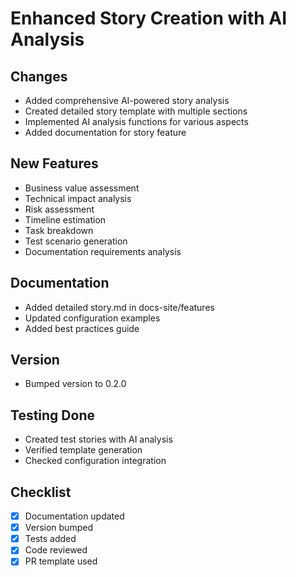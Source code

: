 # Enhanced Story Creation with AI Analysis

## Changes
- Added comprehensive AI-powered story analysis
- Created detailed story template with multiple sections
- Implemented AI analysis functions for various aspects
- Added documentation for story feature

## New Features
- Business value assessment
- Technical impact analysis
- Risk assessment
- Timeline estimation
- Task breakdown
- Test scenario generation
- Documentation requirements analysis

## Documentation
- Added detailed story.md in docs-site/features
- Updated configuration examples
- Added best practices guide

## Version
- Bumped version to 0.2.0

## Testing Done
- Created test stories with AI analysis
- Verified template generation
- Checked configuration integration

## Checklist
- [x] Documentation updated
- [x] Version bumped
- [x] Tests added
- [x] Code reviewed
- [x] PR template used
